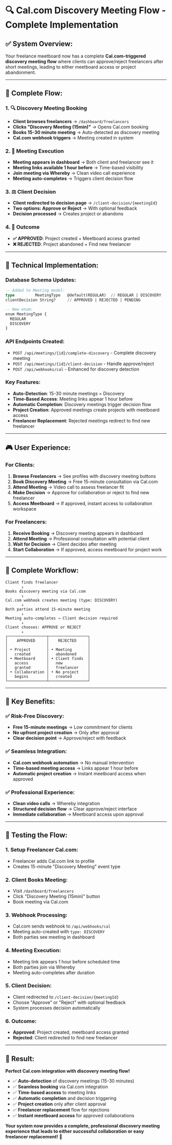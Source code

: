 # 🔍 Cal.com Discovery Meeting Flow - Complete Implementation

## ✅ **System Overview:**

Your freelance meetboard now has a complete **Cal.com-triggered discovery meeting flow** where clients can approve/reject freelancers after short meetings, leading to either meetboard access or project abandonment.

---

## 🎯 **Complete Flow:**

### **1. 🔍 Discovery Meeting Booking**
- **Client browses freelancers** → `/dashboard/freelancers`
- **Clicks "Discovery Meeting (15min)"** → Opens Cal.com booking
- **Books 15-30 minute meeting** → Auto-detected as discovery meeting
- **Cal.com webhook triggers** → Meeting created in system

### **2. 📅 Meeting Execution**
- **Meeting appears in dashboard** → Both client and freelancer see it
- **Meeting links available 1 hour before** → Time-based visibility
- **Join meeting via Whereby** → Clean video call experience
- **Meeting auto-completes** → Triggers client decision flow

### **3. ⚖️ Client Decision**
- **Client redirected to decision page** → `/client-decision/{meetingId}`
- **Two options: Approve or Reject** → With optional feedback
- **Decision processed** → Creates project or abandons

### **4. 🚀 Outcome**
- **✅ APPROVED**: Project created + Meetboard access granted
- **❌ REJECTED**: Project abandoned + Find new freelancer

---

## 🔧 **Technical Implementation:**

### **Database Schema Updates:**
```sql
-- Added to Meeting model:
type         MeetingType   @default(REGULAR)  // REGULAR | DISCOVERY
clientDecision String?     // APPROVED | REJECTED | PENDING

-- New enum:
enum MeetingType {
  REGULAR
  DISCOVERY
}
```

### **API Endpoints Created:**
- `POST /api/meetings/{id}/complete-discovery` - Complete discovery meeting
- `POST /api/meetings/{id}/client-decision` - Handle approve/reject
- `POST /api/webhooks/cal` - Enhanced for discovery detection

### **Key Features:**
- **Auto-Detection**: 15-30 minute meetings = Discovery
- **Time-Based Access**: Meeting links appear 1 hour before
- **Automatic Completion**: Discovery meetings trigger decision flow
- **Project Creation**: Approved meetings create projects with meetboard access
- **Freelancer Replacement**: Rejected meetings redirect to find new freelancer

---

## 🎮 **User Experience:**

### **For Clients:**
1. **Browse Freelancers** → See profiles with discovery meeting buttons
2. **Book Discovery Meeting** → Free 15-minute consultation via Cal.com
3. **Attend Meeting** → Video call to assess freelancer fit
4. **Make Decision** → Approve for collaboration or reject to find new freelancer
5. **Access Meetboard** → If approved, instant access to collaboration workspace

### **For Freelancers:**
1. **Receive Booking** → Discovery meeting appears in dashboard
2. **Attend Meeting** → Professional consultation with potential client
3. **Wait for Decision** → Client decides after meeting
4. **Start Collaboration** → If approved, access meetboard for project work

---

## 🔄 **Complete Workflow:**

```
Client finds freelancer
       ↓
Books discovery meeting via Cal.com
       ↓
Cal.com webhook creates meeting (type: DISCOVERY)
       ↓
Both parties attend 15-minute meeting
       ↓
Meeting auto-completes → Client decision required
       ↓
Client chooses: APPROVE or REJECT
       ↓
┌─────────────────┬─────────────────┐
│    APPROVED     │    REJECTED     │
│                 │                 │
│ • Project       │ • Meeting       │
│   created       │   abandoned     │
│ • Meetboard     │ • Client finds  │
│   access        │   new           │
│   granted       │   freelancer    │
│ • Collaboration │ • No project    │
│   begins        │   created       │
└─────────────────┴─────────────────┘
```

---

## 🎯 **Key Benefits:**

### **✅ Risk-Free Discovery:**
- **Free 15-minute meetings** → Low commitment for clients
- **No upfront project creation** → Only after approval
- **Clear decision point** → Approve/reject with feedback

### **✅ Seamless Integration:**
- **Cal.com webhook automation** → No manual intervention
- **Time-based meeting access** → Links appear 1 hour before
- **Automatic project creation** → Instant meetboard access when approved

### **✅ Professional Experience:**
- **Clean video calls** → Whereby integration
- **Structured decision flow** → Clear approve/reject interface
- **Immediate collaboration** → Meetboard access upon approval

---

## 🚀 **Testing the Flow:**

### **1. Setup Freelancer Cal.com:**
- Freelancer adds Cal.com link to profile
- Creates 15-minute "Discovery Meeting" event type

### **2. Client Books Meeting:**
- Visit `/dashboard/freelancers`
- Click "Discovery Meeting (15min)" button
- Book meeting via Cal.com

### **3. Webhook Processing:**
- Cal.com sends webhook to `/api/webhooks/cal`
- Meeting auto-created with `type: DISCOVERY`
- Both parties see meeting in dashboard

### **4. Meeting Execution:**
- Meeting link appears 1 hour before scheduled time
- Both parties join via Whereby
- Meeting auto-completes after duration

### **5. Client Decision:**
- Client redirected to `/client-decision/{meetingId}`
- Choose "Approve" or "Reject" with optional feedback
- System processes decision automatically

### **6. Outcome:**
- **Approved**: Project created, meetboard access granted
- **Rejected**: Client redirected to find new freelancer

---

## 🎉 **Result:**

**Perfect Cal.com integration with discovery meeting flow!**

- ✅ **Auto-detection** of discovery meetings (15-30 minutes)
- ✅ **Seamless booking** via Cal.com integration
- ✅ **Time-based access** to meeting links
- ✅ **Automatic completion** and decision triggering
- ✅ **Project creation** only after client approval
- ✅ **Freelancer replacement** flow for rejections
- ✅ **Instant meetboard access** for approved collaborations

**Your system now provides a complete, professional discovery meeting experience that leads to either successful collaboration or easy freelancer replacement!** 🚀
